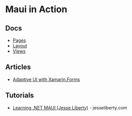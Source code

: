 # Maui in Action

## Docs
* [Pages](https://learn.microsoft.com/en-us/dotnet/maui/user-interface/controls/#pages)
* [Layout](https://learn.microsoft.com/en-us/dotnet/maui/user-interface/controls/#layouts)
* [Views](https://learn.microsoft.com/en-us/dotnet/maui/user-interface/controls/#views)

## Articles
* [Adaptive UI with Xamarin.Forms](https://devblogs.microsoft.com/xamarin/adaptive-ui-xamarin-forms/)

## Tutorials
* [Learning .NET MAUI (Jesse Liberty)](https://jesseliberty.com/2022/06/10/xamarin-forms-to-maui-part-1/) - jesseliberty.com
